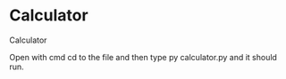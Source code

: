# Calculator
Calculator

Open with cmd
cd to the file and then type py calculator.py and it should run.
